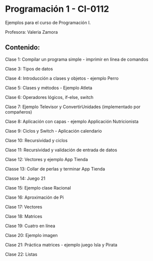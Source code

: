 # Programación 1 - CI-0112

Ejemplos para el curso de Programación I.

Profesora: Valeria Zamora

## Contenido:

Clase 1: Compilar un programa simple - imprimir en línea de comandos

Clase 3: Tipos de datos

Clase 4: Introducción a clases y objetos - ejemplo Perro

Clase 5: Clases y métodos - Ejemplo Atleta

Clase 6: Operadores lógicos, if-else, switch

Clase 7: Ejemplo Televisor y ConvertirUnidades (implementado por compañeros)

Clase 8: Aplicación con capas  - ejemplo Applicación Nutricionista

Clase 9: Ciclos y Switch - Aplicación calendario

Clase 10: Recursividad y ciclos

Clase 11: Recursividad y validación de entrada de datos

Clase 12: Vectores y ejemplo App Tienda

Classe 13: Collar de perlas y terminar App Tienda

Classe 14: Juego 21

Clase 15: Ejemplo clase Racional

Clase 16: Aproximación de Pi

Clase 17: Vectores

Clase 18: Matrices

Clase 19: Cuatro en línea

Clase 20: Ejemplo imagen

Clase 21: Práctica matrices - ejemplo juego Isla y Pirata

Clase 22: Listas
